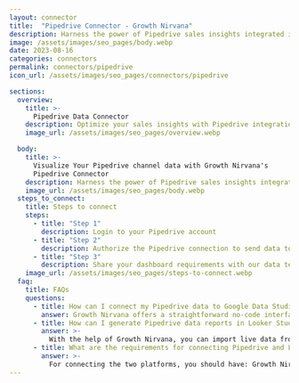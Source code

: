 ```yaml
---
layout: connector
title:  "Pipedrive Connector - Growth Nirvana"
description: Harness the power of Pipedrive sales insights integrated into Looker Studio for strategic sales decisions.
image: /assets/images/seo_pages/body.webp
date: 2023-08-16
categories: connectors
permalink: connectors/pipedrive
icon_url: /assets/images/seo_pages/connectors/pipedrive

sections:
  overview:
    title: >-
      Pipedrive Data Connector
    description: Optimize your sales insights with Pipedrive integration. Seamlessly merge sales data from Pipedrive with Looker Studio's analytical capabilities, unlocking insights that drive sales strategies, pipeline management, and operational excellence.
    image_url: /assets/images/seo_pages/overview.webp

  body:
    title: >-
      Visualize Your Pipedrive channel data with Growth Nirvana's
      Pipedrive Connector
    description: Harness the power of Pipedrive sales insights integrated into Looker Studio for strategic sales decisions.
    image_url: /assets/images/seo_pages/body.webp
  steps_to_connect:
    title: Steps to connect
    steps:
      - title: "Step 1"
        description: Login to your Pipedrive account
      - title: "Step 2"
        description: Authorize the Pipedrive connection to send data to Growth Nirvana
      - title: "Step 3"
        description: Share your dashboard requirements with our data team. We will build the report for you.
    image_url: /assets/images/seo_pages/steps-to-connect.webp
  faq:
    title: FAQs
    questions:
      - title: How can I connect my Pipedrive data to Google Data Studio/Looker Studio?
        answer: Growth Nirvana offers a straightforward no-code interface to connect to Pipedrive data sources.
      - title: How can I generate Pipedrive data reports in Looker Studio?
        answer: >-
          With the help of Growth Nirvana, you can import live data from Pipedrive into Looker Studio. These data can be viewed in charts, tables, and dashboards to generate branded reports that can be shared instantly.
      - title: What are the requirements for connecting Pipedrive and Looker Studio?
        answer: >-
          For connecting the two platforms, you should have: Growth Nirvana Account and Pipedrive Ads Account
---
```

